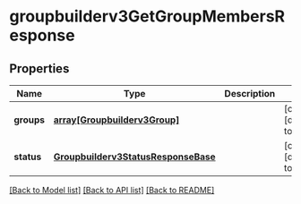 # groupbuilderv3GetGroupMembersResponse

## Properties
Name | Type | Description | Notes
------------ | ------------- | ------------- | -------------
**groups** | [**array[Groupbuilderv3Group]**](Groupbuilderv3Group.md) |  | [optional] [default to null]
**status** | [**Groupbuilderv3StatusResponseBase**](Groupbuilderv3StatusResponseBase.md) |  | [optional] [default to null]

[[Back to Model list]](../README.md#documentation-for-models) [[Back to API list]](../README.md#documentation-for-api-endpoints) [[Back to README]](../README.md)


